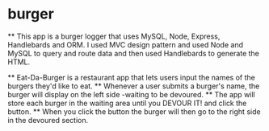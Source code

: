 # burger
** This app is a burger logger that uses MySQL, Node, Express, Handlebards and ORM.  I used MVC design pattern and used Node and MySQL to query and route data and then used Handlebards to generate the HTML.

** Eat-Da-Burger is a restaurant app that lets users input the names of the burgers they'd like to eat.
** Whenever a user submits a burger's name, the burger will display on the left side -waiting to be devoured.
** The app will store each burger in the waiting area until you DEVOUR IT! and click the button.
** When you click the button the burger will then go to the right side in the devoured section.
